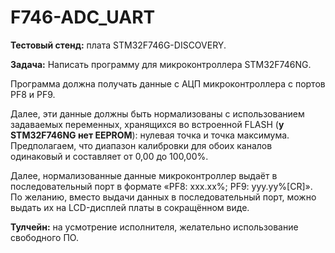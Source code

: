 # F746-ADC_UART


**Тестовый стенд:** плата STM32F746G-DISCOVERY.

**Задача:** Написать программу для микроконтроллера STM32F746NG. 

Программа должна получать данные с АЦП микроконтроллера с портов PF8 и PF9. 

Далее, эти данные должны быть нормализованы с использованием задаваемых переменных, хранящихся во встроенной FLASH (**у STM32F746NG нет EEPROM**): нулевая точка и точка максимума. Предполагаем, что диапазон калибровки для обоих каналов одинаковый и составляет от 0,00 до 100,00%.

Далее, нормализованные данные микроконтроллер выдаёт в последовательный порт в формате «PF8: xxx.xx%; PF9: yyy.yy%[CR]». По желанию, вместо выдачи данных в последовательный порт, можно выдать их на LCD-дисплей платы в сокращённом виде.

**Тулчейн:** на усмотрение исполнителя, желательно использование свободного ПО.

